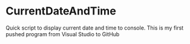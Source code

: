 # CurrentDateAndTime
Quick script to display current date and time to console. 
This is my first pushed program from Visual Studio to GitHub
